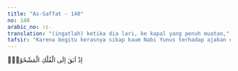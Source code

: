 ```yaml
---
title: "As-Saffat - 140"
no: 140
arabic_no: ١٤٠
translation: "(ingatlah) ketika dia lari, ke kapal yang penuh muatan,"
tafsir: "Karena begitu kerasnya sikap kaum Nabi Yunus terhadap ajakan untuk memeluk agama tauhid, Nabi Yunus marah, lalu mengancam mereka bahwa tidak lama lagi mereka akan ditimpa bencana sebagai hukuman dari Allah. Ia kemudian meninggalkan mereka dan tidak lama kemudian ancaman itu memang terbukti, karena mereka telah melihat tanda-tanda azab itu dari jauh berupa awan tebal yang hitam. Sebelum azab itu sampai, mereka keluar dari kampung mereka bersama istri-istri dan anak-anak mereka menuju padang pasir. Di sana mereka bertobat dan berdoa agar Allah tidak menurunkan azab-Nya. Tobat mereka diterima oleh Allah dan doa mereka dikabulkan, sebagaimana dinyatakan dalam ayat lain:\n\nMaka mengapa tidak ada (penduduk) suatu negeri pun yang beriman, lalu imannya itu bermanfaat kepadanya selain kaum Yunus? Ketika mereka (kaum Yunus itu) beriman, Kami hilangkan dari mereka azab yang menghinakan dalam kehidupan dunia, dan Kami beri kesenangan kepada mereka sampai waktu tertentu. (Yunus/10: 98)\n\nSementara itu, Nabi Yunus dalam pelariannya menumpang pada sebuah kapal yang sarat muatan barang dan penumpang. Di tengah laut kapal diterpa gelombang besar, yang dipercayai mereka sebagai suatu tanda bahwa ada seorang budak pelarian di dalam kapal itu. Orang itu harus diturunkan. Karena tidak ada yang mau terjun ke laut secara sukarela, diadakanlah undian dengan melemparkan anak-anak panah sebagaimana kebiasaan masyarakat waktu itu. Siapa yang anak panahnya menancap berarti ia kalah dan harus terjun ke laut. Dalam undian itu yang menancap anak panahnya adalah anak panah Nabi Yunus. Namun para penumpang tidak mau melemparkan beliau ke dalam laut secara paksa karena mereka hormat kepadanya. Diadakanlah undian sekali lagi, tetapi yang kalah tetap Nabi Yunus. Diadakan sekali lagi, juga demikian. Akhirnya Nabi Yunus sendiri membuka bajunya, dan terjun ke laut.\n\nAllah lalu memerintahkan seekor ikan amat besar menelan Nabi Yunus, tetapi tidak memakannya. Dalam perut ikan besar itu tentu saja Nabi Yunus menderita. Ia merasa terpenjara. Ia merasa tersiksa karena telah meninggalkan kaumnya. Ia kemudian bertobat."
---
```

اِذْ اَبَقَ اِلَى الْفُلْكِ الْمَشْحُوْنِۙ